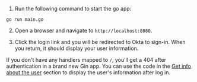 1. Run the following command to start the go app:

```shell
go run main.go
```

2. Open a browser and navigate to `http://localhost:8080`.

3. Click the login link and you will be redirected to Okta to sign-in. When you return, it should display your user information.

If you don't have any handlers mapped to `/`, you'll get a 404 after authentication in a brand new Gin app. You can use the code in the [Get info about the user](#get-info-about-the-user) section to display the user's information after log in.
